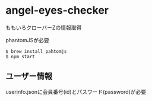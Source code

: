 # angel-eyes-checker

ももいろクローバーZの情報取得

phantomJSが必要

```
$ brew install pahtomjs
$ npm start
```

## ユーザー情報
userinfo.jsonに会員番号(id)とパスワード(password)が必要

